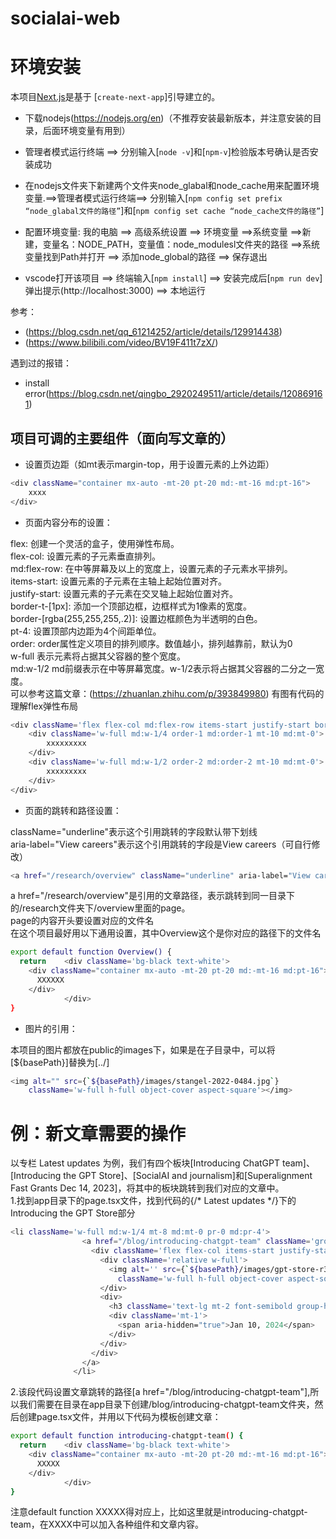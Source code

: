 # socialai-web

# 环境安装

本项目[Next.js](https://nextjs.org/)是基于 [`create-next-app`]引导建立的。<br>
* 下载nodejs(https://nodejs.org/en)（不推荐安装最新版本，并注意安装的目录，后面环境变量有用到）<br>
* 管理者模式运行终端 ==> 分别输入[`node -v`]和[`npm-v`]检验版本号确认是否安装成功
* 在nodejs文件夹下新建两个文件夹node_glabal和node_cache用来配置环境变量.==>管理者模式运行终端==> 分别输入[`npm config set prefix “node_glabal文件的路径”`]和[`npm config set cache “node_cache文件的路径”`]
* 配置环境变量:
我的电脑 ==> 高级系统设置 ==> 环境变量 ==>系统变量 ==>新建，变量名：NODE_PATH，变量值：node_modulesl文件夹的路径 ==>系统变量找到Path并打开 ==> 添加node_global的路径 ==> 保存退出

* vscode打开该项目 ==> 终端输入[`npm install`] ==> 安装完成后[`npm run dev`]弹出提示(http://localhost:3000) ==> 本地运行

参考：
* (https://blog.csdn.net/qq_61214252/article/details/129914438)<br>
* (https://www.bilibili.com/video/BV19F411t7zX/)<br>

遇到过的报错：
* install error(https://blog.csdn.net/qingbo_2920249511/article/details/120869161)


## 项目可调的主要组件（面向写文章的）

* 设置页边距（如mt表示margin-top，用于设置元素的上外边距）

```bash
<div className="container mx-auto -mt-20 pt-20 md:-mt-16 md:pt-16">
    xxxx
</div>
```

* 页面内容分布的设置：<br>

flex: 创建一个灵活的盒子，使用弹性布局。<br>
flex-col: 设置元素的子元素垂直排列。<br>
md:flex-row: 在中等屏幕及以上的宽度上，设置元素的子元素水平排列。<br>
items-start: 设置元素的子元素在主轴上起始位置对齐。<br>
justify-start: 设置元素的子元素在交叉轴上起始位置对齐。<br>
border-t-[1px]: 添加一个顶部边框，边框样式为1像素的宽度。<br>
border-[rgba(255,255,255,.2)]: 设置边框颜色为半透明的白色。<br>
pt-4: 设置顶部内边距为4个间距单位。<br>
order: order属性定义项目的排列顺序。数值越小，排列越靠前，默认为0<br>
w-full 表示元素将占据其父容器的整个宽度。<br>
md:w-1/2 md前缀表示在中等屏幕宽度。w-1/2表示将占据其父容器的二分之一宽度。<br>
可以参考这篇文章：(https://zhuanlan.zhihu.com/p/393849980) 有图有代码的理解flex弹性布局
```bash
<div className='flex flex-col md:flex-row items-start justify-start border-t-[1px] border-[rgba(255,255,255,.2)] pt-4 pb-0 md:pb-16'>
    <div className='w-full md:w-1/4 order-1 md:order-1 mt-10 md:mt-0'>
        xxxxxxxxx
    </div>
    <div className='w-full md:w-1/2 order-2 md:order-2 mt-10 md:mt-0'>
        xxxxxxxxx
    </div>
</div>
```

* 页面的跳转和路径设置：<br>

className="underline"表示这个引用跳转的字段默认带下划线<br>
aria-label="View careers"表示这个引用跳转的字段是View careers（可自行修改）
```bash
<a href="/research/overview" className="underline" aria-label="View careers">
```
a href="/research/overview"是引用的文章路径，表示跳转到同一目录下的/research文件夹下/overview里面的page。<br>
page的内容开头要设置对应的文件名<br>
在这个项目最好用以下通用设置，其中Overview这个是你对应的路径下的文件名
```bash
export default function Overview() {
  return    <div className='bg-black text-white'>
    <div className="container mx-auto -mt-20 pt-20 md:-mt-16 md:pt-16">
      XXXXXX
    </div>
            </div>
}
```
* 图片的引用：<br>

本项目的图片都放在public的images下，如果是在子目录中，可以将[${basePath}]替换为[../]
```bash
<img alt="" src={`${basePath}/images/stangel-2022-0484.jpg`}
    className='w-full h-full object-cover aspect-square'></img>
```

# 例：新文章需要的操作<br>
以专栏  Latest updates 为例，我们有四个板块[Introducing ChatGPT team]、 [Introducing the GPT Store]、[SocialAI and journalism]和[Superalignment Fast Grants Dec 14, 2023]，将其中的板块跳转到我们对应的文章中。<br>
1.找到app目录下的page.tsx文件，找到代码的{/* Latest updates */}下的Introducing the GPT Store部分<br>

```bash
<li className='w-full md:w-1/4 mt-8 md:mt-0 pr-0 md:pr-4'>
                <a href="/blog/introducing-chatgpt-team" className='group'>
                  <div className='flex flex-col items-start justify-start'>
                    <div className='relative w-full'>
                      <img alt='' src={`${basePath}/images/gpt-store-r3.png`}
                        className='w-full h-full object-cover aspect-square'></img>
                    </div>
                    <div>
                      <h3 className='text-lg mt-2 font-semibold group-hover:underline'>Introducing the GPT Store</h3>
                      <div className='mt-1'>
                        <span aria-hidden="true">Jan 10, 2024</span>
                      </div>
                    </div>
                  </div>
                </a>
              </li>
```
2.该段代码设置文章跳转的路径[a href="/blog/introducing-chatgpt-team"],所以我们需要在目录在app目录下创建/blog/introducing-chatgpt-team文件夹，然后创建page.tsx文件，并用以下代码为模板创建文章：
```bash
export default function introducing-chatgpt-team() {
  return    <div className='bg-black text-white'>
    <div className="container mx-auto -mt-20 pt-20 md:-mt-16 md:pt-16">
      XXXXX
    </div>
            </div>
}
```
注意default function XXXXX得对应上，比如这里就是introducing-chatgpt-team，在XXXX中可以加入各种组件和文章内容。